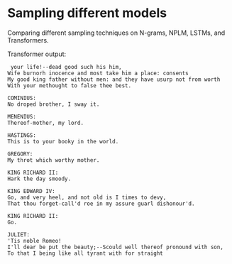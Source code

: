 # Sampling different models

Comparing different sampling techniques on N-grams, NPLM, LSTMs, and Transformers.  


Transformer output:
```
 your life!--dead good such his him,
Wife burnorh inocence and most take him a place: consents
My good king father without men: and they have usurp not from worth
With your methought to false thee best.

COMINIUS:
No droped brother, I sway it.

MENENIUS:
Thereof-mother, my lord.

HASTINGS:
This is to your booky in the world.

GREGORY:
My throt which worthy mother.

KING RICHARD II:
Hark the day smoody.

KING EDWARD IV:
Go, and very heel, and not old is I times to devy,
That thou forget-call'd roe in my assure guarl dishonour'd.

KING RICHARD II:
Go.

JULIET:
'Tis noble Romeo!
I'll dear be put the beauty;--Scould well thereof pronound with son,
To that I being like all tyrant with for straight
```
